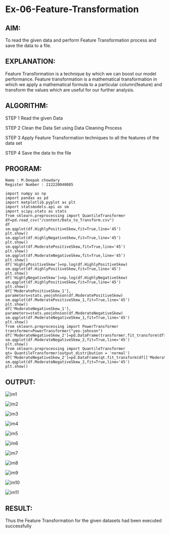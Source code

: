 # Ex-06-Feature-Transformation
## AIM:
To read the given data and perform Feature Transformation process and save the data to a file.

## EXPLANATION:
Feature Transformation is a technique by which we can boost our model performance. Feature transformation is a mathematical transformation in which we apply a mathematical formula to a particular column(feature) and transform the values which are useful for our further analysis.

## ALGORITHM:
STEP 1 Read the given Data

STEP 2 Clean the Data Set using Data Cleaning Process

STEP 3 Apply Feature Transformation techniques to all the features of the data set

STEP 4 Save the data to the file

## PROGRAM:
```
Name : M.Deepak chowdary
Register Number : 212220040085
```
```
import numpy as np
import pandas as pd
import matplotlib.pyplot as plt
import statsmodels.api as sm
import scipy.stats as stats
from sklearn.preprocessing import QuantileTransformer
df=pd.read_csv("/content/Data_to_Transform.csv")
df
sm.qqplot(df.HighlyPositiveSkew,fit=True,line='45')
plt.show()
sm.qqplot(df.HighlyNegativeSkew,fit=True,line='45')
plt.show()
sm.qqplot(df.ModeratePositiveSkew,fit=True,line='45')
plt.show()
sm.qqplot(df.ModerateNegativeSkew,fit=True,line='45')
plt.show()
df['HighlyPositiveSkew']=np.log(df.HighlyPositiveSkew)
sm.qqplot(df.HighlyPositiveSkew,fit=True,line='45')
plt.show()
df['HighlyNegativeSkew']=np.log(df.HighlyNegativeSkew)
sm.qqplot(df.HighlyPositiveSkew,fit=True,line='45')
plt.show()
df['ModeratePositiveSkew_1'], parameters=stats.yeojohnson(df.ModeratePositiveSkew)
sm.qqplot(df.ModeratePositiveSkew_1,fit=True,line='45')
plt.show()
df['ModerateNegativeSkew_1'], parameters=stats.yeojohnson(df.ModerateNegativeSkew)
sm.qqplot(df.ModerateNegativeSkew_1,fit=True,line='45')
plt.show()
from sklearn.preprocessing import PowerTransformer
transformer=PowerTransformer("yeo-johnson")
df['ModerateNegativeSkew_2']=pd.DataFrame(transformer.fit_transform(df[['ModerateNegativeSkew']]))
sm.qqplot(df.ModerateNegativeSkew_2,fit=True,line='45')
plt.show()
from sklearn.preprocessing import QuantileTransformer
qt= QuantileTransformer(output_distribution = 'normal')
df['ModerateNegativeSkew_2']=pd.DataFrame(qt.fit_transform(df[['ModerateNegativeSkew']]))
sm.qqplot(df.ModerateNegativeSkew_2,fit=True,line='45')
plt.show()
```
## OUTPUT:

![im1](https://user-images.githubusercontent.com/127843136/232397504-d5a65780-bd46-4741-8882-4f431a4aec11.png)

![im2](https://user-images.githubusercontent.com/127843136/232397532-437d158d-c848-4d3f-a4bc-bff603ac801c.png)

![im3](https://user-images.githubusercontent.com/127843136/232397619-fbdb68dc-c462-4862-b395-3bc082cd27ea.png)

![im4](https://user-images.githubusercontent.com/127843136/232397630-2eaa46f1-4bee-4abb-acec-9c2e10a2f9ff.png)

![im5](https://user-images.githubusercontent.com/127843136/232397650-336d883d-6b95-4b08-ae90-ddaae51b6190.png)

![im6](https://user-images.githubusercontent.com/127843136/232397663-db2a37d8-d0e6-4cac-97a0-bb5bd9031e85.png)

![im7](https://user-images.githubusercontent.com/127843136/232397676-52c1e88f-456a-4e0f-9ed3-42a662ec03bf.png)

![im8](https://user-images.githubusercontent.com/127843136/232397714-535d22e9-b837-43a5-8c8f-4050f45dc046.png)

![im9](https://user-images.githubusercontent.com/127843136/232397738-7e685edb-9adc-4f27-a786-efe27979c8f6.png)

![im10](https://user-images.githubusercontent.com/127843136/232397761-72b13f99-e939-4e83-b91d-09baa7982c8b.png)

![im11](https://user-images.githubusercontent.com/127843136/232397777-a52b1bf1-c95f-456f-bb5b-6e98e57cfca5.png)


## RESULT:
Thus the Feature Transformation for the given datasets had been executed successfully
